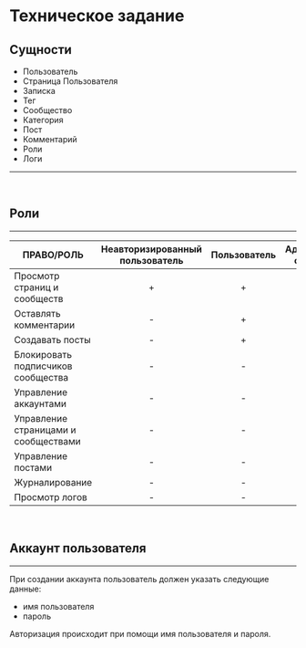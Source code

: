 # Техническое задание
## Сущности
- Пользователь
- Страница Пользователя
- Записка
- Тег
- Сообщество
- Категория
- Пост
- Комментарий
- Роли
- Логи
---
<br>

## Роли
---
| ПРАВО/РОЛЬ | Неавторизированный пользователь | Пользователь | Администратор сообщества | Модератор | Администратор |
|---|:---:|:---:|:---:|:---:|:---:|
| Просмотр страниц и сообществ | + | + | + | + | + |
| Оставлять комментарии	| - | + | + | - | - |
| Создавать посты | - | + | + | - | - |
| Блокировать подписчиков сообщества 	| - | - | + | + | + |
| Управление аккаунтами | - | - | - | - | + |
| Управление страницами и сообществами | - | - | - | - | + |
| Управление постами | - | - | - | + | + |
| Журналирование | - | - | - | + | + |
| Просмотр логов | - | - | - | + | + |


<br>

## Аккаунт пользователя
---
При создании аккаунта пользователь должен указать следующие данные:
- имя пользователя
- пароль

Авторизация происходит при помощи имя пользователя и пароля.